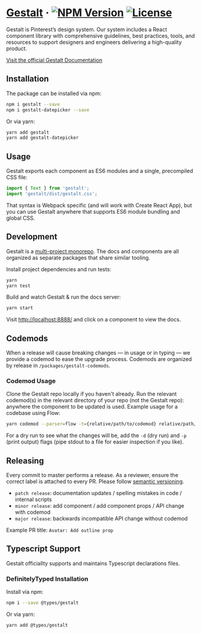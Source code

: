 # [Gestalt](https://gestalt.pinterest.systems/) &middot; [![NPM Version](https://img.shields.io/npm/v/gestalt.svg)](https://www.npmjs.com/package/gestalt) [![License](https://img.shields.io/npm/l/gestalt?style=flat)](https://github.com/pinterest/gestalt/blob/master/LICENSE)

Gestalt is Pinterest’s design system. Our system includes a React component library with comprehensive guidelines, best practices, tools, and resources to support designers and engineers delivering a high-quality product.

[Visit the official Gestalt Documentation](https://gestalt.pinterest.systems/)

## Installation

The package can be installed via npm:

```bash
npm i gestalt --save
npm i gestalt-datepicker --save
```

Or via yarn:

```bash
yarn add gestalt
yarn add gestalt-datepicker
```

## Usage

Gestalt exports each component as ES6 modules and a single, precompiled CSS file:

```js
import { Text } from 'gestalt';
import 'gestalt/dist/gestalt.css';
```

That syntax is Webpack specific (and will work with Create React App), but you can use Gestalt anywhere that supports ES6 module bundling and global CSS.

## Development

Gestalt is a [multi-project monorepo](https://yarnpkg.com/lang/en/docs/workspaces/). The docs and components are all organized as separate packages that share similar tooling.

Install project dependencies and run tests:

```bash
yarn
yarn test
```

Build and watch Gestalt & run the docs server:

```bash
yarn start
```

Visit [http://localhost:8888/](http://localhost:8888) and click on a component to view the docs.

## Codemods

When a release will cause breaking changes — in usage or in typing — we provide a codemod to ease the upgrade process. Codemods are organized by release in `/packages/gestalt-codemods`.

### Codemod Usage

Clone the Gestalt repo locally if you haven't already. Run the relevant codemod(s) in the relevant directory of your repo (not the Gestalt repo): anywhere the component to be updated is used. Example usage for a codebase using Flow:

```bash
yarn codemod --parser=flow -t={relative/path/to/codemod} relative/path/to/your/code
```

For a dry run to see what the changes will be, add the `-d` (dry run) and `-p` (print output) flags (pipe stdout to a file for easier inspection if you like).

## Releasing

Every commit to master performs a release. As a reviewer, ensure the correct label is attached to every PR. Please follow [semantic versioning](https://semver.org/).

- `patch release`: documentation updates / spelling mistakes in code / internal scripts
- `minor release`: add component / add component props / API change with codemod
- `major release`: backwards incompatible API change without codemod

Example PR title: `Avatar: Add outline prop`

## Typescript Support

Gestalt officiallty supports and maintains Typescript declarations files.

### DefinitelyTyped Installation

Install via npm:

```bash
npm i --save @types/gestalt
```

Or via yarn:

```bash
yarn add @types/gestalt
```
